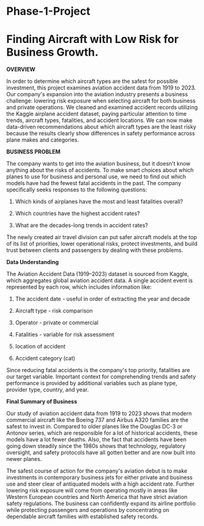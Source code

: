 # Phase-1-Project
# Finding Aircraft with Low Risk for Business Growth.

**OVERVIEW**

In order to determine which aircraft types are the safest for possible investment, this project examines aviation accident data from 1919 to 2023. Our company's expansion into the aviation industry presents a business challenge: lowering risk exposure when selecting aircraft for both business and private operations. We cleaned and examined accident records utilizing the Kaggle airplane accident dataset, paying particular attention to time trends, aircraft types, fatalities, and accident locations. We can now make data-driven recommendations about which aircraft types are the least risky because the results clearly show differences in safety performance across plane makes and categories.

**BUSINESS PROBLEM**

The company wants to get into the aviation business, but it doesn't know anything about the risks of accidents. To make smart choices about which planes to use for business and personal use, we need to find out which models have had the fewest fatal accidents in the past.
The company specifically seeks responses to the following questions:

1. Which kinds of airplanes have the most and least fatalities overall?

2. Which countries have the highest accident rates?

3. What are the decades-long trends in accident rates?

The newly created air travel division can put safer aircraft models at the top of its list of priorities, lower operational risks, protect investments, and build trust between clients and passengers by dealing with these problems.

**Data Understanding**

The Aviation Accident Data (1919–2023) dataset is sourced from Kaggle, which aggregates global aviation accident data. A single accident event is represented by each row, which includes information like:

1. The accident date - useful in order of extracting the year and decade

2. Aircraft type - risk comparison

3. Operator - private or commercial

4. Fatalities - variable for risk assessment

5. location of accident

6. Accident category (cat)

Since reducing fatal accidents is the company's top priority, fatalities are our target variable. Important context for comprehending trends and safety performance is provided by additional variables such as plane type, provider type, country, and year.

**Final Summary of Business**

Our study of aviation accident data from 1919 to 2023 shows that modern commercial aircraft like the Boeing 737 and Airbus A320 families are the safest to invest in. Compared to older planes like the Douglas DC-3 or Antonov series, which are responsible for a lot of historical accidents, these models have a lot fewer deaths. Also, the fact that accidents have been going down steadily since the 1980s shows that technology, regulatory oversight, and safety protocols have all gotten better and are now built into newer planes.

The safest course of action for the company's aviation debut is to make investments in contemporary business jets for either private and business use and steer clear of antiquated models with a high accident rate. Further lowering risk exposure will come from operating mostly in areas like Western European countries and North America that have strict aviation safety regulations. The business can confidently expand its airline portfolio while protecting passengers and operations by concentrating on dependable aircraft families with established safety records.
